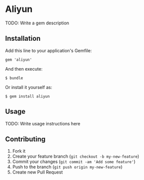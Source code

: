 # Aliyun

TODO: Write a gem description

## Installation

Add this line to your application's Gemfile:

    gem 'aliyun'

And then execute:

    $ bundle

Or install it yourself as:

    $ gem install aliyun

## Usage

TODO: Write usage instructions here

## Contributing

1. Fork it
2. Create your feature branch (`git checkout -b my-new-feature`)
3. Commit your changes (`git commit -am 'Add some feature'`)
4. Push to the branch (`git push origin my-new-feature`)
5. Create new Pull Request
